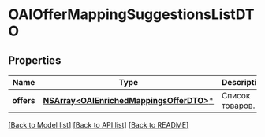 # OAIOfferMappingSuggestionsListDTO

## Properties
Name | Type | Description | Notes
------------ | ------------- | ------------- | -------------
**offers** | [**NSArray&lt;OAIEnrichedMappingsOfferDTO&gt;***](OAIEnrichedMappingsOfferDTO.md) | Список товаров. | 

[[Back to Model list]](../README.md#documentation-for-models) [[Back to API list]](../README.md#documentation-for-api-endpoints) [[Back to README]](../README.md)


